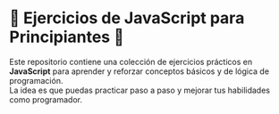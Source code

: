 # 📝 Ejercicios de JavaScript para Principiantes 🚀

Este repositorio contiene una colección de ejercicios prácticos en **JavaScript** para aprender y reforzar conceptos básicos y de lógica de programación.  
La idea es que puedas practicar paso a paso y mejorar tus habilidades como programador.